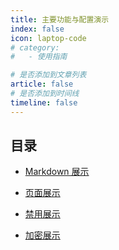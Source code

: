 ```yaml
---
title: 主要功能与配置演示
index: false
icon: laptop-code
# category:
#   - 使用指南

# 是否添加到文章列表
article: false
# 是否添加到时间线
timeline: false
---
```


## 目录

- [Markdown 展示](markdown.md)

- [页面展示](page.md)

- [禁用展示](disable.md)

- [加密展示](encrypt.md)
